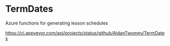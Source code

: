 # TermDates
Azure functions for generating lesson schedules

https://ci.appveyor.com/api/projects/status/github/AidanTwomey/TermDates
